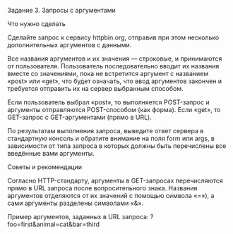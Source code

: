 Задание 3. Запросы с аргументами


Что нужно сделать

Сделайте запрос к сервису httpbin.org, отправив при этом несколько дополнительных аргументов с данными.

Все названия аргументов и их значения — строковые, и принимаются от пользователя. Пользователь последовательно вводит их названия вместе со значениями, пока не встретится аргумент с названием «post» или «get», что будет означать, что ввод аргументов закончен и требуется отправить их на сервер выбранным способом.

Если пользователь выбрал «post», то выполняется POST-запрос и аргументы отправляются POST-способом (как форма). Если «get», то GET-запрос с GET-аргументами (прямо в URL).

По результатам выполнения запроса, выведите ответ сервера в стандартную консоль и обратите внимание на поля form или args, в зависимости от типа запроса в которых должны быть перечислены все введённые вами аргументы.


Советы и рекомендации

Согласно HTTP-стандарту, аргументы в GET-запросах перечисляются прямо в URL запроса после вопросительного знака. Названия аргументов отделяются от их значений с помощью символа «=»), а сами аргументы разделены символами «&».

Пример аргументов, заданных в URL запроса: ?foo=first&animal=cat&bar=third